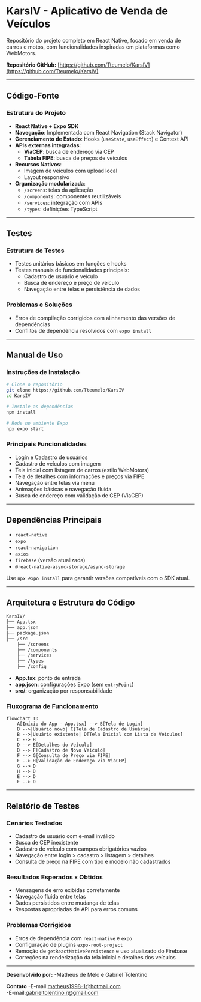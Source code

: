 # KarsIV - Aplicativo de Venda de Veículos

Repositório do projeto completo em React Native, focado em venda de carros e motos, com funcionalidades inspiradas em plataformas como WebMotors.

**Repositório GitHub:** [https://github.com/Tteumelo/KarsIV](https://github.com/Tteumelo/KarsIV)

---

## Código-Fonte

### Estrutura do Projeto

- **React Native + Expo SDK**
- **Navegação**: Implementada com React Navigation (Stack Navigator)
- **Gerenciamento de Estado**: Hooks (`useState`, `useEffect`) e Context API
- **APIs externas integradas**:
  - **ViaCEP**: busca de endereço via CEP
  - **Tabela FIPE**: busca de preços de veículos
- **Recursos Nativos**:
  - Imagem de veículos com upload local
  - Layout responsivo
- **Organização modularizada**:
  - `/screens`: telas da aplicação
  - `/components`: componentes reutilizáveis
  - `/services`: integração com APIs
  - `/types`: definições TypeScript

---

## Testes

### Estrutura de Testes

- Testes unitários básicos em funções e hooks
- Testes manuais de funcionalidades principais:
  - Cadastro de usuário e veículo
  - Busca de endereço e preço de veículo
  - Navegação entre telas e persistência de dados

### Problemas e Soluções

- Erros de compilação corrigidos com alinhamento das versões de dependências
- Conflitos de dependência resolvidos com `expo install`

---

## Manual de Uso

### Instruções de Instalação

```bash
# Clone o repositório
git clone https://github.com/Tteumelo/KarsIV
cd KarsIV

# Instale as dependências
npm install

# Rode no ambiente Expo
npx expo start
```

### Principais Funcionalidades

- Login e Cadastro de usuários
- Cadastro de veículos com imagem
- Tela inicial com listagem de carros (estilo WebMotors)
- Tela de detalhes com informações e preços via FIPE
- Navegação entre telas via menu
- Animações básicas e navegação fluida
- Busca de endereço com validação de CEP (ViaCEP)

---

## Dependências Principais

- `react-native`
- `expo`
- `react-navigation`
- `axios`
- `firebase` (versão atualizada)
- `@react-native-async-storage/async-storage`

Use `npx expo install` para garantir versões compatíveis com o SDK atual.

---

## Arquitetura e Estrutura do Código

```bash
KarsIV/
├── App.tsx
├── app.json
├── package.json
├── /src
    ├── /screens
    ├── /components
    ├── /services
    ├── /types
    ├── /config
```

- **App.tsx**: ponto de entrada
- **app.json**: configurações Expo (sem `entryPoint`)
- **src/**: organização por responsabilidade

### Fluxograma de Funcionamento

```mermaid
flowchart TD
    A[Início do App - App.tsx] --> B[Tela de Login]
    B -->|Usuário novo| C[Tela de Cadastro de Usuário]
    B -->|Usuário existente| D[Tela Inicial com Lista de Veículos]
    C --> B
    D --> E[Detalhes do Veículo]
    D --> F[Cadastro de Novo Veículo]
    F --> G[Consulta de Preço via FIPE]
    F --> H[Validação de Endereço via ViaCEP]
    G --> D
    H --> D
    E --> D
    F --> D
```

---

## Relatório de Testes

### Cenários Testados

- Cadastro de usuário com e-mail inválido
- Busca de CEP inexistente
- Cadastro de veículo com campos obrigatórios vazios
- Navegação entre login > cadastro > listagem > detalhes
- Consulta de preço na FIPE com tipo e modelo não cadastrados

### Resultados Esperados x Obtidos

- Mensagens de erro exibidas corretamente
- Navegação fluida entre telas
- Dados persistidos entre mudança de telas
- Respostas apropriadas de API para erros comuns

### Problemas Corrigidos

- Erros de dependência com `react-native` e `expo`
- Configuração de plugins `expo-root-project`
- Remoção de `getReactNativePersistence` e uso atualizado do Firebase
- Correções na renderização da tela inicial e detalhes dos veículos

---
**Desenvolvido por:** 
-Matheus de Melo e Gabriel Tolentino

**Contato**
-E-mail:matheus1998-1@hotmail.com  
-E-mail:gabrieltolentino.r@gmail.com

